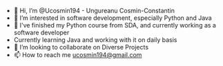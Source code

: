 - 👋 Hi, I’m @Ucosmin194 - Ungureanu Cosmin-Constantin
- 👀 I’m interested in software development, especially Python and Java
- 🌱 I've finished my Python course from SDA, and currently working as a software developer
-    Currently learning Java and working with it on daily basis
- 💞️ I’m looking to collaborate on Diverse Projects
- 📫 How to reach me ucosmin194@gmail.com

<!---
Ucosmin194/Ucosmin194 is a ✨ special ✨ repository because its `README.md` (this file) appears on your GitHub profile.
You can click the Preview link to take a look at your changes.
--->
